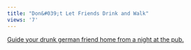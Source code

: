 ```yaml
---
title: "Don&#039;t Let Friends Drink and Walk"
views: '7'
---
```

<p><a href="https://www.wagenschenke.ch/">Guide your drunk german friend home from a night at the pub.</a></p>
